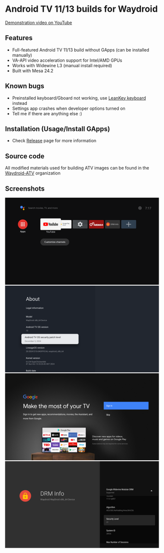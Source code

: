 # Android TV 11/13 builds for Waydroid
[Demonstration video on YouTube](https://www.youtube.com/watch?v=NK1xxoJpPkQ)
## Features
- Full-featured Android TV 11/13 build without GApps (can be installed manually)
- VA-API video acceleration support for Intel/AMD GPUs
- Works with Widewine L3 (manual install required)
- Built with Mesa 24.2

## Known bugs
- Preinstalled keyboard/Gboard not working, use [LeanKey keyboard](https://github.com/yuliskov/LeanKeyKeyboard) instead
- Settings app crashes when developer options turned on
- Tell me if there are anything else :)

## Installation (Usage/Install GApps)
- Check [Release](https://github.com/supechicken/waydroid-androidtv-build/releases/latest) page for more information

## Source code
All modified materials used for building ATV images can be found in the [Waydroid-ATV](https://github.com/Waydroid-ATV) organization

## Screenshots
<img width="750" alt="Homescreen" src="screenshots/homescreen.png" />
<img width="750" alt="Settings UI" src="screenshots/settings-ui.png" />
<img width="750" alt="Google account login prompt" src="screenshots/google-login-prompt.png" />
<img width="750" alt="Widevine DRM" src="screenshots/widevine-drm.png" />

